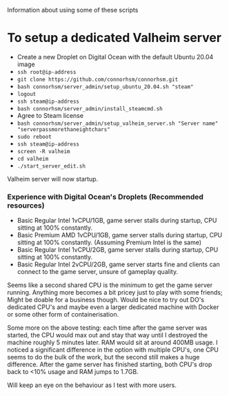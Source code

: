 Information about using some of these scripts

# To setup a dedicated Valheim server

- Create a new Droplet on Digital Ocean with the default Ubuntu 20.04 image
- `ssh root@ip-address`
- `git clone https://github.com/connorhsm/connorhsm.git`
- `bash connorhsm/server_admin/setup_ubuntu_20.04.sh "steam"`
- `logout`
- `ssh steam@ip-address`
- `bash connorhsm/server_admin/install_steamcmd.sh`
- Agree to Steam license
- `bash connorhsm/server_admin/setup_valheim_server.sh "Server name" "serverpassmorethaneightchars"`
- `sudo reboot`
- `ssh steam@ip-address`
- `screen -R valheim`
- `cd valheim`
- `./start_server_edit.sh`

Valheim server will now startup.

### Experience with Digital Ocean's Droplets (Recommended resources)
- Basic Regular Intel 1vCPU/1GB, game server stalls during startup, CPU sitting at 100% constantly.
- Basic Premium AMD 1vCPU/1GB, game server stalls during startup, CPU sitting at 100% constantly. (Assuming Premium Intel is the same)
- Basic Regular Intel 1vCPU/2GB, game server stalls during startup, CPU sitting at 100% constantly.
- Basic Regular Intel 2vCPU/2GB, game server starts fine and clients can connect to the game server, unsure of gameplay quality.

Seems like a second shared CPU is the minimum to get the game server running. Anything more becomes a bit pricey just to play with some friends; Might be doable for a business though.
Would be nice to try out DO's dedicated CPU's and maybe even a larger dedicated machine with Docker or some other form of containerisation.

Some more on the above testing: each time after the game server was started, the CPU would max out and stay that way until I destroyed the machine roughly 5 minutes later. RAM would sit at around 400MB usage. I noticed a significant difference in the option with multiple CPU's, one CPU seems to do the bulk of the work, but the second still makes a huge difference. After the game server has finished starting, both CPU's drop back to <10% usage and RAM jumps to 1.7GB.

Will keep an eye on the behaviour as I test with more users.